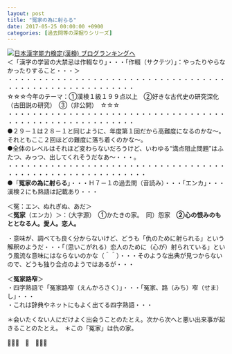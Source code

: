```yaml
---
layout: post
title: "冤家の為に射らる"
date: 2017-05-25 00:00:00 +0900
categories: [過去問等の深掘りシリーズ]
---
```


[![](/syuusyuu9701/assets/images/冤家の為に射らる-br_c_3028_1.gif)](http://blog.with2.net/link.php?1659096:3028 "日本漢字能力検定(漢検) ブログランキングへ")[日本漢字能力検定(漢検) ブログランキングへ](http://blog.with2.net/link.php?1659096:3028)  
＜「漢字の学習の大禁忌は作輟なり」・・・「作輟（サクテツ）」：やったりやらなかったりすること・・・＞  
・・・・・・・・・・・・・・・・・・・・・・・・・・・・・・・・・・・・・・・・・・・・・・・・・・・・・・・・・  
☆☆☆今年のテーマ：①漢検１級１９９点以上　②好きな古代史の研究深化（古田説の研究）　③（非公開）　☆☆☆　　  
・・・・・・・・・・・・・・・・・・・・・・・・・・・・・・・・・・・・・・・・・・・・・・・・・・・・・・・・・  
●２９－１は２８－１と同じように、年度第１回だから高難度になるのかな～。それともここ２回ほどの難度に落ち着くのかな～。  
●全体のレベルはそれほど変わらないだろうけど、いわゆる“満点阻止問題”はふたつ、みっつ、出してくれそうだなあ～・・・。  
・・・・・・・・・・・・・・・・・・・・・・・・・・・・・・・・・・・・・・・・・・・・・・・・・・・・・・・・・・・  
●「**冤家の為に射らる**」・・・Ｈ７－１の過去問（音読み）・・・「エンカ」・・・漢検２にも熟語は記載あり・・・  
  
＜冤：エン、ぬれぎぬ、あだ＞  
＜**冤家**（エンカ）＞：（大字源）　①かたきの家。　同）怨家　**②心の恨みのもととなる人。愛人。恋人。**  
  
・意味が、調べても良く分からないけど、どうも「仇のために射られる」という解釈のようだ・・・「（思いこがれる）恋人のために（心が）射られている」という風流な意味にはならないのかな（＾＾）・・・そのような出典が見つからないので、どうも独り合点のようではあるが・・・  
  
＜**冤家路窄**＞　  
・四字熟語で「冤家路窄（えんかろさく）」・・・「冤家、路（みち）窄（せま）し」・・・  
・これは辞典やネットにもよく出てる四字熟語・・・  
  
＊会いたくない人にだけよく出会うことのたとえ。次から次へと悪い出来事が起きることのたとえ。　＊この「冤家」は仇の家。  
  
👋👋👋　🐔　👋👋👋  
  
